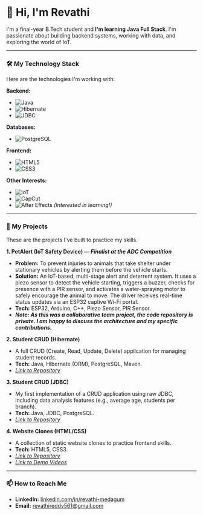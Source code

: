 # 👋 Hi, I'm Revathi

I'm a final-year B.Tech student and **I'm learning Java Full Stack**. I'm passionate about building backend systems, working with data, and exploring the world of IoT.

---

### 🛠️ My Technology Stack

Here are the technologies I'm working with:

**Backend:**
* ![Java](https://img.shields.io/badge/Java-ED8B00?style=for-the-badge&logo=openjdk&logoColor=white)
* ![Hibernate](https://img.shields.io/badge/Hibernate-59666C?style=for-the-badge&logo=hibernate&logoColor=white)
* ![JDBC](https://img.shields.io/badge/JDBC-007396?style=for-the-badge&logo=java&logoColor=white)

**Databases:**
* ![PostgreSQL](https://img.shields.io/badge/PostgreSQL-4169E1?style=for-the-badge&logo=postgresql&logoColor=white)

**Frontend:**
* ![HTML5](https://img.shields.io/badge/HTML5-E34F26?style=for-the-badge&logo=html5&logoColor=white)
* ![CSS3](https://img.shields.io/badge/CSS3-1572B6?style=for-the-badge&logo=css3&logoColor=white)

**Other Interests:**
* ![IoT](https://img.shields.io/badge/IoT-00979D?style=for-the-badge&logo=googlecloud&logoColor=white)
* ![CapCut](https://img.shields.io/badge/CapCut-000000?style=for-the-badge&logo=capcut&logoColor=white)
* ![After Effects](https://img.shields.io/badge/After%20Effects-9999FF?style=for-the-badge&logo=adobeaftereffects&logoColor=white) *(Interested in learning!)*
---

### 🔭 My Projects

These are the projects I've built to practice my skills.

**1. PetAlert (IoT Safety Device) — *Finalist at the ADC Competition***
* **Problem:** To prevent injuries to animals that take shelter under stationary vehicles by alerting them before the vehicle starts.
* **Solution:** An IoT-based, multi-stage alert and deterrent system. It uses a piezo sensor to detect the vehicle starting, triggers a buzzer, checks for presence with a PIR sensor, and activates a water-spraying motor to safely encourage the animal to move. The driver receives real-time status updates via an ESP32 captive Wi-Fi portal.
* **Tech:** ESP32, Arduino, C++, Piezo Sensor, PIR Sensor.
* ***Note: As this was a collaborative team project, the code repository is private. I am happy to discuss the architecture and my specific contributions.***

**2. Student CRUD (Hibernate)**
* A full CRUD (Create, Read, Update, Delete) application for managing student records.
* **Tech:** Java, Hibernate (ORM), PostgreSQL, Maven.
* *[Link to Repository](https://github.com/Revathireddyb7/MyHibernateProject.git)*

**3. Student CRUD (JDBC)**
* My first implementation of a CRUD application using raw JDBC, including data analysis features (e.g., average age, students per branch).
* **Tech:** Java, JDBC, PostgreSQL.
* *[Link to Repository](https://github.com/Revathireddyb7/JDBC_StudentCRUDApp.git)*

**4. Website Clones (HTML/CSS)**
* A collection of static website clones to practice frontend skills.
* **Tech:** HTML5, CSS3.
* *[Link to Repository](https://github.com/Revathireddyb7/basic-projects.git)*
* *[Link to Demo Videos](https://drive.google.com/drive/folders/1-MNHFFiLRjwPccs0-DIKKiUyzxxblDwR?usp=sharing)*

---

### 📫 How to Reach Me

* **LinkedIn:** [linkedin.com/in/revathi-medagum](https://www.linkedin.com/in/revathi-medagum)
* **Email:** [revathireddy561@gmail.com](mailto:revathireddy561@gmail.com)
